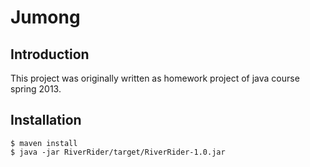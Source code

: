 # Jumong
## Introduction
This project was originally written as homework project of java course spring 2013.
## Installation
```
$ maven install
$ java -jar RiverRider/target/RiverRider-1.0.jar
```
